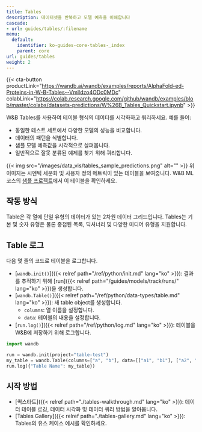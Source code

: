```yaml
---
title: Tables
description: 데이터셋을 반복하고 모델 예측을 이해합니다
cascade:
- url: guides/tables/:filename
menu:
  default:
    identifier: ko-guides-core-tables-_index
    parent: core
url: guides/tables
weight: 2
---
```


{{< cta-button productLink="https://wandb.ai/wandb/examples/reports/AlphaFold-ed-Proteins-in-W-B-Tables--Vmlldzo4ODc0MDc" colabLink="https://colab.research.google.com/github/wandb/examples/blob/master/colabs/datasets-predictions/W%26B_Tables_Quickstart.ipynb" >}}

W&B Tables를 사용하여 테이블 형식의 데이터를 시각화하고 쿼리하세요. 예를 들어:

* 동일한 테스트 세트에서 다양한 모델의 성능을 비교합니다.
* 데이터의 패턴을 식별합니다.
* 샘플 모델 예측값을 시각적으로 살펴봅니다.
* 일반적으로 잘못 분류된 예제를 찾기 위해 쿼리합니다.

{{< img src="/images/data_vis/tables_sample_predictions.png" alt="" >}}
위 이미지는 시멘틱 세분화 및 사용자 정의 메트릭이 있는 테이블을 보여줍니다. W&B ML 코스의 [샘플 프로젝트](https://wandb.ai/av-team/mlops-course-001)에서 이 테이블을 확인하세요.

## 작동 방식

Table은 각 열에 단일 유형의 데이터가 있는 2차원 데이터 그리드입니다. Tables는 기본 및 숫자 유형은 물론 중첩된 목록, 딕셔너리 및 다양한 미디어 유형을 지원합니다.

## Table 로그

다음 몇 줄의 코드로 테이블을 로그합니다.

- [`wandb.init()`]({{< relref path="/ref/python/init.md" lang="ko" >}}): 결과를 추적하기 위해 [run]({{< relref path="/guides/models/track/runs/" lang="ko" >}})을 생성합니다.
- [`wandb.Table()`]({{< relref path="/ref/python/data-types/table.md" lang="ko" >}}): 새 table object를 생성합니다.
  - `columns`: 열 이름을 설정합니다.
  - `data`: 테이블의 내용을 설정합니다.
- [`run.log()`]({{< relref path="/ref/python/log.md" lang="ko" >}}): 테이블을 W&B에 저장하기 위해 로그합니다.

```python showLineNumbers
import wandb

run = wandb.init(project="table-test")
my_table = wandb.Table(columns=["a", "b"], data=[["a1", "b1"], ["a2", "b2"]])
run.log({"Table Name": my_table})
```

## 시작 방법
* [퀵스타트]({{< relref path="./tables-walkthrough.md" lang="ko" >}}): 데이터 테이블 로깅, 데이터 시각화 및 데이터 쿼리 방법을 알아봅니다.
* [Tables Gallery]({{< relref path="./tables-gallery.md" lang="ko" >}}): Tables의 유스 케이스 예시를 확인하세요.
